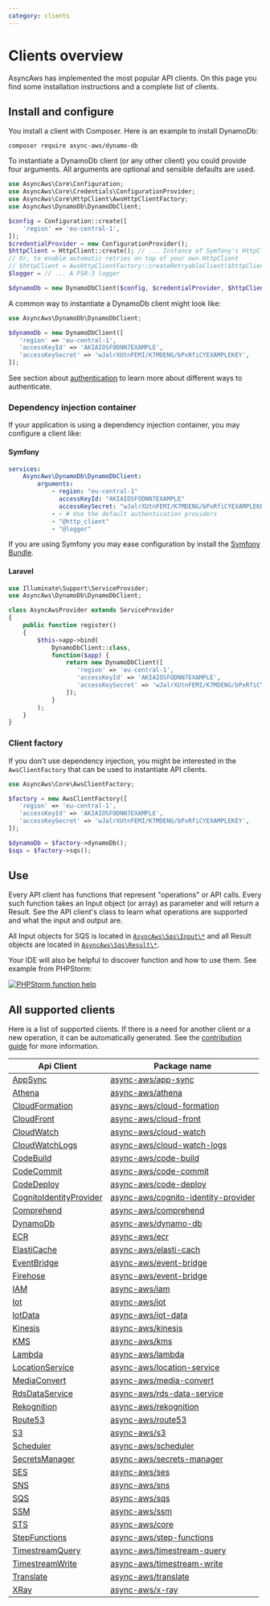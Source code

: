 ```yaml
---
category: clients
---
```


# Clients overview

AsyncAws has implemented the most popular API clients. On this page you find
some installation instructions and a complete list of clients.

## Install and configure

You install a client with Composer. Here is an example to install DynamoDb:

```shell
composer require async-aws/dynamo-db
```

To instantiate a DynamoDb client (or any other client) you could provide four arguments.
All arguments are optional and sensible defaults are used.

```php
use AsyncAws\Core\Configuration;
use AsyncAws\Core\Credentials\ConfigurationProvider;
use AsyncAws\Core\HttpClient\AwsHttpClientFactory;
use AsyncAws\DynamoDb\DynamoDbClient;

$config = Configuration::create([
    'region' => 'eu-central-1',
]);
$credentialProvider = new ConfigurationProvider();
$httpClient = HttpClient::create(); // ... Instance of Symfony's HttpClientInterface
// Or, to enable automatic retries on top of your own HttpClient
// $httpClient = AwsHttpClientFactory::createRetryableClient($httpClient); T
$logger = // ... A PSR-3 logger

$dynamoDb = new DynamoDbClient($config, $credentialProvider, $httpClient, $logger);
```

A common way to instantiate a DynamoDb client might look like:

```php
use AsyncAws\DynamoDb\DynamoDbClient;

$dynamoDb = new DynamoDbClient([
   'region' => 'eu-central-1',
   'accessKeyId' => 'AKIAIOSFODNN7EXAMPLE',
   'accessKeySecret' => 'wJalrXUtnFEMI/K7MDENG/bPxRfiCYEXAMPLEKEY',
]);
```

See section about [authentication](/authentication/index.md) to learn more about
different ways to authenticate.

### Dependency injection container

If your application is using a dependency injection container, you may configure a
client like:

#### Symfony

```yaml
services:
    AsyncAws\DynamoDb\DynamoDbClient:
        arguments:
            - region: "eu-central-1"
              accessKeyId: "AKIAIOSFODNN7EXAMPLE"
              accessKeySecret: "wJalrXUtnFEMI/K7MDENG/bPxRfiCYEXAMPLEKEY"
            - ~ # Use the default authentication providers
            - "@http_client"
            - "@logger"
```

If you are using Symfony you may ease configuration by install the [Symfony Bundle](/integration/symfony-bundle.md).

#### Laravel

```php
use Illuminate\Support\ServiceProvider;
use AsyncAws\DynamoDb\DynamoDbClient;

class AsyncAwsProvider extends ServiceProvider
{
    public function register()
    {
        $this->app->bind(
            DynamoDbClient::class,
            function($app) {
                return new DynamoDbClient([
                   'region' => 'eu-central-1',
                   'accessKeyId' => 'AKIAIOSFODNN7EXAMPLE',
                   'accessKeySecret' => 'wJalrXUtnFEMI/K7MDENG/bPxRfiCYEXAMPLEKEY',
                ]);
            }
        );
    }
}
```

### Client factory

If you don't use dependency injection, you might be interested in the `AwsClientFactory`
that can be used to instantiate API clients.

```php
use AsyncAws\Core\AwsClientFactory;

$factory = new AwsClientFactory([
   'region' => 'eu-central-1',
   'accessKeyId' => 'AKIAIOSFODNN7EXAMPLE',
   'accessKeySecret' => 'wJalrXUtnFEMI/K7MDENG/bPxRfiCYEXAMPLEKEY',
]);

$dynamoDb = $factory->dynamoDb();
$sqs = $factory->sqs();
```

## Use

Every API client has functions that represent "operations" or API calls. Every such
function takes an Input object (or array) as parameter and will return a Result.
See the API client's class to learn what operations are supported and what the input
and output are.

All Input objects for SQS is located in [`AsyncAws\Sqs\Input\*`](https://github.com/async-aws/aws/tree/master/src/Service/Sqs/src/Input)
and all Result objects are located in [`AsyncAws\Sqs\Result\*`](https://github.com/async-aws/aws/tree/master/src/Service/Sqs/src/Result).

Your IDE will also be helpful to discover function and how to use them. See example
from PHPStorm:

[![PHPStorm function help](/assets/image/compare/aa-method.png)](/assets/image/compare/aa-method.png)

## All supported clients

Here is a list of supported clients. If there is a need for another client or a new
operation, it can be automatically generated. See the [contribution guide](/contribute/index.md)
for more information.

| Api Client                                  | Package name                                                                                              |
|---------------------------------------------|-----------------------------------------------------------------------------------------------------------|
| [AppSync](./app-sync.md)                    | [async-aws/app-sync](https://packagist.org/packages/async-aws/app-sync)                                   |
| [Athena](./athena.md)                       | [async-aws/athena](https://packagist.org/packages/async-aws/athena)                                       |
| [CloudFormation](./cf.md)                   | [async-aws/cloud-formation](https://packagist.org/packages/async-aws/cloud-formation)                     |
| [CloudFront](./cloud-front.md)              | [async-aws/cloud-front](https://packagist.org/packages/async-aws/cloud-front)                             |
| [CloudWatch](./cloud-watch.md)              | [async-aws/cloud-watch](https://packagist.org/packages/async-aws/cloud-watch)                             |
| [CloudWatchLogs](./cloud-watch-logs.md)     | [async-aws/cloud-watch-logs](https://packagist.org/packages/async-aws/cloud-watch-logs)                   |
| [CodeBuild](./code-build.md)                | [async-aws/code-build](https://packagist.org/packages/async-aws/code-build)                               |
| [CodeCommit](./code-commit.md)              | [async-aws/code-commit](https://packagist.org/packages/async-aws/code-commit)                             |
| [CodeDeploy](./code-deploy.md)              | [async-aws/code-deploy](https://packagist.org/packages/async-aws/code-deploy)                             |
| [CognitoIdentityProvider](./cognito-idp.md) | [async-aws/cognito-identity-provider](https://packagist.org/packages/async-aws/cognito-identity-provider) |
| [Comprehend](./comprehend.md)               | [async-aws/comprehend](https://packagist.org/packages/async-aws/comprehend)                               |
| [DynamoDb](./dynamodb.md)                   | [async-aws/dynamo-db](https://packagist.org/packages/async-aws/dynamo-db)                                 |
| [ECR](./ecr.md)                             | [async-aws/ecr](https://packagist.org/packages/async-aws/ecr)                                             |
| [ElastiCache](./elasti-cache.md)            | [async-aws/elasti-cach](https://packagist.org/packages/async-aws/elasti-cache)                            |
| [EventBridge](./event-bridge.md)            | [async-aws/event-bridge](https://packagist.org/packages/async-aws/event-bridge)                           |
| [Firehose](./firehose.md)                   | [async-aws/event-bridge](https://packagist.org/packages/async-aws/firehose)                               |
| [IAM](./iam.md)                             | [async-aws/iam](https://packagist.org/packages/async-aws/iam)                                             |
| [Iot](./iot.md)                             | [async-aws/iot](https://packagist.org/packages/async-aws/iot)                                             |
| [IotData](./iot-data.md)                    | [async-aws/iot-data](https://packagist.org/packages/async-aws/iot-data)                                   |
| [Kinesis](./kinesis.md)                     | [async-aws/kinesis](https://packagist.org/packages/async-aws/kinesis)                                     |
| [KMS](./kms.md)                             | [async-aws/kms](https://packagist.org/packages/async-aws/kms)                                             |
| [Lambda](./lambda.md)                       | [async-aws/lambda](https://packagist.org/packages/async-aws/lambda)                                       |
| [LocationService](./location-service.md)    | [async-aws/location-service](https://packagist.org/packages/async-aws/location-service)                   |
| [MediaConvert](./media-convert.md)          | [async-aws/media-convert](https://packagist.org/packages/async-aws/media-convert)                         |
| [RdsDataService](./rds-data-service.md)     | [async-aws/rds-data-service](https://packagist.org/packages/async-aws/rds-data-service)                   |
| [Rekognition](./rekognition.md)             | [async-aws/rekognition](https://packagist.org/packages/async-aws/rekognition)                             |
| [Route53](./route53.md)                     | [async-aws/route53](https://packagist.org/packages/async-aws/route53)                                     |
| [S3](./s3.md)                               | [async-aws/s3](https://packagist.org/packages/async-aws/s3)                                               |
| [Scheduler](./scheduler.md)                 | [async-aws/scheduler](https://packagist.org/packages/async-aws/scheduler)                                 |
| [SecretsManager](./secrets-manager.md)      | [async-aws/secrets-manager](https://packagist.org/packages/async-aws/secrets-manager)                     |
| [SES](./ses.md)                             | [async-aws/ses](https://packagist.org/packages/async-aws/ses)                                             |
| [SNS](./sns.md)                             | [async-aws/sns](https://packagist.org/packages/async-aws/sns)                                             |
| [SQS](./sqs.md)                             | [async-aws/sqs](https://packagist.org/packages/async-aws/sqs)                                             |
| [SSM](./ssm.md)                             | [async-aws/ssm](https://packagist.org/packages/async-aws/ssm)                                             |
| [STS](./sts.md)                             | [async-aws/core](https://packagist.org/packages/async-aws/core)                                           |
| [StepFunctions](./step-functions.md)        | [async-aws/step-functions](https://packagist.org/packages/async-aws/step-functions)                       |
| [TimestreamQuery](./timestream-query.md)    | [async-aws/timestream-query](https://packagist.org/packages/async-aws/timestream-query)                   |
| [TimestreamWrite](./timestream-write.md)    | [async-aws/timestream-write](https://packagist.org/packages/async-aws/timestream-write)                   |
| [Translate](./translate.md)                 | [async-aws/translate](https://packagist.org/packages/async-aws/translate)                                 |
| [XRay](./x-ray.md)                          | [async-aws/x-ray](https://packagist.org/packages/async-aws/x-ray)                                         |
